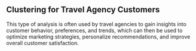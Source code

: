 ## Clustering for Travel Agency Customers
This type of analysis is often used by travel agencies to gain insights into customer behavior, preferences, and trends, which can then be used to optimize marketing strategies, personalize recommendations, and improve overall customer satisfaction.
